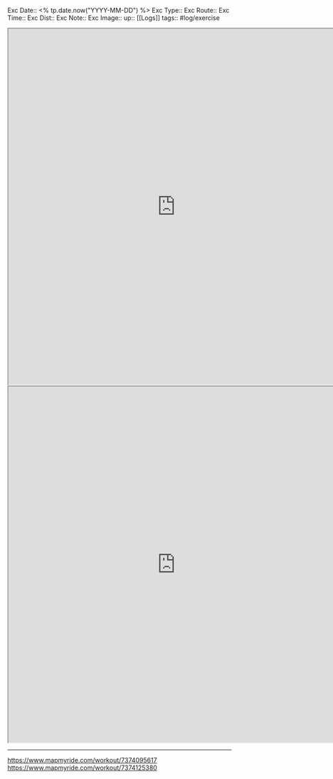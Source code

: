 Exc Date::  <% tp.date.now("YYYY-MM-DD") %>
Exc Type:: 
Exc Route:: 
Exc Time:: 
Exc Dist:: 
Exc Note:: 
Exc Image:: 
up:: [[Logs]]
tags:: #log/exercise 

<iframe height=800 width=750 src="https://www.mapmyride.com/workout/7374095617"></iframe>

<iframe height=800 width=750 src="https://www.mapmyride.com/workout/7374125380"></iframe>

---



https://www.mapmyride.com/workout/7374095617
https://www.mapmyride.com/workout/7374125380
